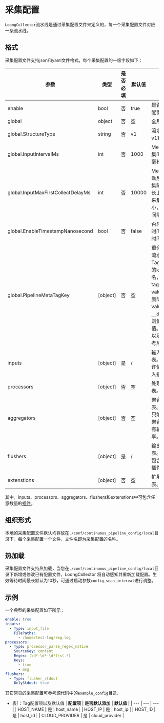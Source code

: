 # 采集配置

`LoongCollector`流水线是通过采集配置文件来定义的，每一个采集配置文件对应一条流水线。

## 格式

采集配置文件支持json和yaml文件格式，每个采集配置的一级字段如下：

| **参数**                           | **类型**     | **是否必填** | **默认值** | **说明**                          |
|----------------------------------|------------|----------|---------|---------------------------------|
| enable                           | bool       | 否        | true    | 是否使用当前配置。                       |
| global                           | object     | 否        | 空       | 全局配置。                           |
| global.StructureType             | string     | 否        | v1      | 流水线版本为v1或v2。               |
| global.InputIntervalMs           | int        | 否        | 1000    | MetricInput采集间隔，单位毫秒。               |
| global.InputMaxFirstCollectDelayMs| int       | 否        | 10000   | MetricInput启动后, 第一次采集随机等待时长上限，如果采集间隔更小，则以采集间隔为准               |
| global.EnableTimestampNanosecond | bool       | 否        | false   | 否启用纳秒级时间戳，提高时间精度。               |
| global.PipelineMetaTagKey        | \[object\] | 否        | 空       | 重命名或删除流水线级别的Tag。map中的key为原tag名，value为新tag名。若value为空，则删除原tag。若value为`__default__`，则使用默认值。可配置项以及默认值参考后文的表1. |
| inputs                           | \[object\] | 是        | /       | 输入插件列表。目前只允许使用1个输入插件。           |
| processors                       | \[object\] | 否        | 空       | 处理插件列表。                         |
| aggregators                      | \[object\] | 否        | 空       | 聚合插件列表。目前最多只能包含1个聚合插件，所有输出插件共享。 |
| flushers                         | \[object\] | 是        | /       | 输出插件列表。至少需要包含1个输出插件。            |
| extenstions                      | \[object\] | 否        | 空       | 扩展插件列表。                         |

其中，inputs、processors、aggregators、flushers和extenstions中可包含任意数量的[插件](../plugins/overview.md)。

## 组织形式

本地的采集配置文件默认均存放在`./conf/continuous_pipeline_config/local`目录下，每个采集配置一个文件，文件名即为采集配置的名称。

## 热加载

采集配置文件支持热加载，当您在`./conf/continuous_pipeline_config/local`目录下新增或修改已有配置文件，LoongCollector 将自动感知并重新加载配置。生效等待时间最长默认为10秒，可通过启动参数`config_scan_interval`进行调整。

## 示例

一个典型的采集配置如下所示：

```yaml
enable: true
inputs:
  - Type: input_file
    FilePaths: 
      - /home/test-log/reg.log
processors:
  - Type: processor_parse_regex_native
    SourceKey: content
    Regex: (\d*-\d*-\d*)\s(.*)
    Keys:
      - time
      - msg
flushers:
  - Type: flusher_stdout
    OnlyStdout: true
```

其它常见的采集配置可参考源代码中的[`example_config`](https://github.com/alibaba/loongcollector/tree/main/example_config)目录.

* 表1：Tag配置项以及默认值
|  **配置项**  | **是否默认添加** |  **默认值**  |
| --- | --- | --- |
| HOST_NAME | 是 | host_name |
| HOST_IP | 是 | host_ip |
| HOST_ID | 是 | host_id |
| CLOUD_PROVIDER | 是 | cloud_provider |
